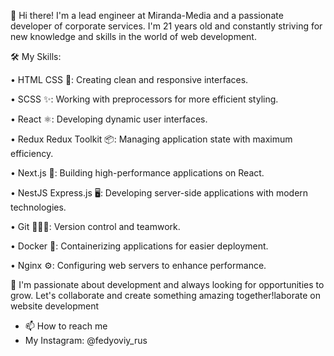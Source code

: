 👋 Hi there! I'm a lead engineer at Miranda-Media and a passionate developer of corporate services. I'm 21 years old and constantly striving for new knowledge and skills in the world of web development.

🛠️ My Skills:

• HTML  CSS 🎨: Creating clean and responsive interfaces.

• SCSS ✨: Working with preprocessors for more efficient styling.

• React ⚛️: Developing dynamic user interfaces.

• Redux  Redux Toolkit 📦: Managing application state with maximum efficiency.

• Next.js 🚀: Building high-performance applications on React.

• NestJS  Express.js 🖥️: Developing server-side applications with modern technologies.

• Git 🧑‍🤝‍🧑: Version control and teamwork.

• Docker 🐳: Containerizing applications for easier deployment.

• Nginx ⚙️: Configuring web servers to enhance performance.

🌟 I'm passionate about development and always looking for opportunities to grow. Let's collaborate and create something amazing together!laborate on website development

- 📫 How to reach me 
- My Instagram: @fedyoviy_rus

<!---
rfdt/rfdt is a ✨ special ✨ repository because its `README.md` (this file) appears on your GitHub profile.
You can click the Preview link to take a look at your changes.
--->
